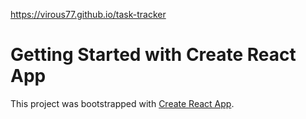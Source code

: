 https://virous77.github.io/task-tracker

# Getting Started with Create React App

This project was bootstrapped with [Create React App](https://github.com/facebook/create-react-app).


